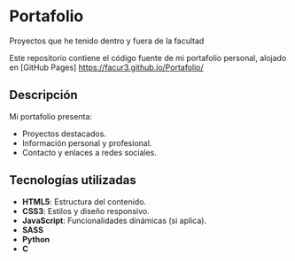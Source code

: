 
# Portafolio
Proyectos que he tenido dentro y fuera de la facultad

Este repositorio contiene el código fuente de mi portafolio personal, alojado en [GitHub Pages]
https://facur3.github.io/Portafolio/

## Descripción

Mi portafolio presenta:
- Proyectos destacados.
- Información personal y profesional.
- Contacto y enlaces a redes sociales.

## Tecnologías utilizadas

- **HTML5**: Estructura del contenido.
- **CSS3**: Estilos y diseño responsivo.
- **JavaScript**: Funcionalidades dinámicas (si aplica).
- **SASS**
- **Python**
- **C**

